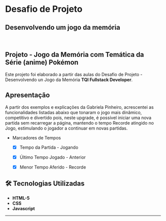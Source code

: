 <h1>Desafio de Projeto </h1>
<p><h2>Desenvolvendo um jogo da memória</h2></p><br>

<h2>Projeto - Jogo da Memória com Temática da Série (anime) Pokémon </h2>
<p>Este projeto foi elaborado a partir das aulas do Desafio de Projeto - Desenvolvendo un Jogo da Memória <strong>TQI Fullstack Developer</strong></strong>.</p>

<h2>
Apresentação
</h2>
<p>A partir dos exemplos e explicações da Gabriela Pinheiro, acrescentei as funcionalidades listadas abaixo que tonaram o jogo mais dinâmico, competitivo e divertido pois, neste upgrade, é possível iniciar uma nova partida sem recarregar a página, mantendo o tempo Recorde atingido no Jogo, estimulando o jogador a continuar em novas partidas.</p>


- Marcadores de Tempos

    - [x] Tempo da Partida - Jogando

    - [x] Último Tempo Jogado - Anterior

    - [x] Menor Tempo Aferido - Recorde

<h2>🛠 Tecnologias Utilizadas</h2>

<ul>
    <li><strong>HTML-5</strong></li>
    <li><strong>CSS</strong></li>
    <li><strong>Javascript</strong></li>
</ul>

------------
